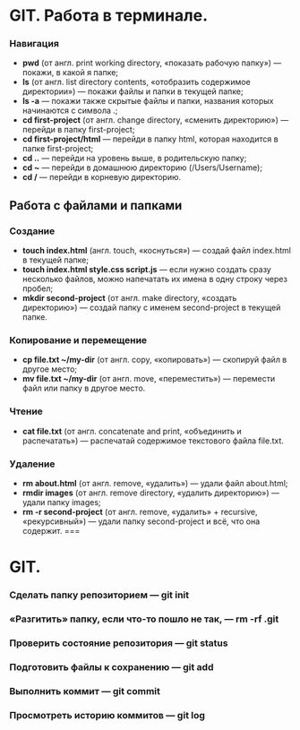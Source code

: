 # GIT. Работа в терминале.
### Навигация  
*	**pwd** (от англ. print working directory, «показать рабочую папку») — покажи, в какой я папке;
*	**ls** (от англ. list directory contents, «отобразить содержимое директории») — покажи файлы и папки в текущей папке;
*	**ls -a** — покажи также скрытые файлы и папки, названия которых начинаются с символа .;
*	**cd first-project** (от англ. change directory, «сменить директорию») — перейди в папку first-project;
*	**cd first-project/html** — перейди в папку html, которая находится в папке first-project;
*	**cd ..** — перейди на уровень выше, в родительскую папку;
*	**cd ~** — перейди в домашнюю директорию (/Users/Username);
*	**cd /** — перейди в корневую директорию.
## **Работа с файлами и папками**
### Создание
*	**touch index.html** (англ. touch, «коснуться») — создай файл index.html в текущей папке;
*	**touch index.html style.css script.js** — если нужно создать сразу несколько файлов, можно напечатать их имена в одну строку через пробел;
*	**mkdir second-project** (от англ. make directory, «создать директорию») — создай папку с именем second-project в текущей папке.
### Копирование и перемещение
*	**cp file.txt ~/my-dir** (от англ. copy, «копировать») — скопируй файл в другое место;
*	**mv file.txt ~/my-dir** (от англ. move, «переместить») — перемести файл или папку в другое место.
### Чтение
*	**cat file.txt** (от англ. concatenate and print, «объединить и распечатать») — распечатай содержимое текстового файла file.txt.
### Удаление
*	**rm about.html** (от англ. remove, «удалить») — удали файл about.html;
*	**rmdir images** (от англ. remove directory, «удалить директорию») — удали папку images;
*	**rm -r second-project** (от англ. remove, «удалить» + recursive, «рекурсивный») — удали папку second-project и всё, что она содержит.
===  

# GIT.
### Сделать папку репозиторием — **git init**
### «Разгитить» папку, если что-то пошло не так, — **rm -rf .git**
### Проверить состояние репозитория — **git status**
### Подготовить файлы к сохранению — **git add**
### Выполнить коммит — **git commit**
### Просмотреть историю коммитов — **git log**









